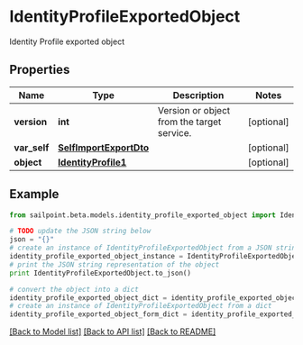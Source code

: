 # IdentityProfileExportedObject

Identity Profile exported object

## Properties
Name | Type | Description | Notes
------------ | ------------- | ------------- | -------------
**version** | **int** | Version or object from the target service. | [optional] 
**var_self** | [**SelfImportExportDto**](SelfImportExportDto.md) |  | [optional] 
**object** | [**IdentityProfile1**](IdentityProfile1.md) |  | [optional] 

## Example

```python
from sailpoint.beta.models.identity_profile_exported_object import IdentityProfileExportedObject

# TODO update the JSON string below
json = "{}"
# create an instance of IdentityProfileExportedObject from a JSON string
identity_profile_exported_object_instance = IdentityProfileExportedObject.from_json(json)
# print the JSON string representation of the object
print IdentityProfileExportedObject.to_json()

# convert the object into a dict
identity_profile_exported_object_dict = identity_profile_exported_object_instance.to_dict()
# create an instance of IdentityProfileExportedObject from a dict
identity_profile_exported_object_form_dict = identity_profile_exported_object.from_dict(identity_profile_exported_object_dict)
```
[[Back to Model list]](../README.md#documentation-for-models) [[Back to API list]](../README.md#documentation-for-api-endpoints) [[Back to README]](../README.md)


